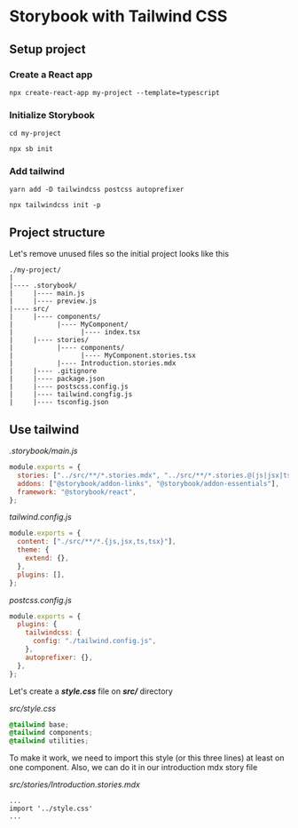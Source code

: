 # Storybook with Tailwind CSS

## Setup project

### Create a React app
`npx create-react-app my-project --template=typescript`

### Initialize Storybook
`cd my-project`

`npx sb init`

### Add tailwind
`yarn add -D tailwindcss postcss autoprefixer`

`npx tailwindcss init -p`

## Project structure

Let's remove unused files so the initial project looks like this
```
./my-project/
|
|---- .storybook/
|     |---- main.js
|     |---- preview.js
|---- src/
|     |---- components/
|           |---- MyComponent/
|                 |---- index.tsx
|     |---- stories/
|           |---- components/
|                 |---- MyComponent.stories.tsx
|           |---- Introduction.stories.mdx
|     |---- .gitignore
|     |---- package.json
|     |---- postscss.config.js
|     |---- tailwind.congfig.js
|     |---- tsconfig.json
```

## Use tailwind
_.storybook/main.js_
```js
module.exports = {
  stories: ["../src/**/*.stories.mdx", "../src/**/*.stories.@(js|jsx|ts|tsx)"],
  addons: ["@storybook/addon-links", "@storybook/addon-essentials"],
  framework: "@storybook/react",
};
```

_tailwind.config.js_
```js
module.exports = {
  content: ["./src/**/*.{js,jsx,ts,tsx}"],
  theme: {
    extend: {},
  },
  plugins: [],
};
```

_postcss.config.js_
```js
module.exports = {
  plugins: {
    tailwindcss: {
      config: "./tailwind.config.js",
    },
    autoprefixer: {},
  },
};

```

Let's create a *__style.css__* file on _**src/**_ directory

_src/style.css_
```css
@tailwind base;
@tailwind components;
@tailwind utilities;
```

To make it work, we need to import this style (or this three lines) at least on one component.
Also, we can do it in our introduction mdx story file

_src/stories/Introduction.stories.mdx_
```mdx
...
import '../style.css'
...
```